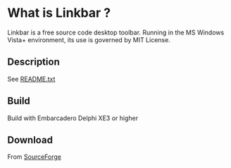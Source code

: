 What is Linkbar ?
===============================
Linkbar is a free source code desktop toolbar. Running in the MS Windows Vista+ environment, its use is governed by
MIT License.

Description
-------------------------------
See [README.txt](https://github.com/ATGH15102AFMLD/Linkbar/blob/master/exe/README.txt)

Build
-------------------------------
Build with Embarcadero Delphi XE3 or higher

Download
-------------------------------
From [SourceForge](https://sourceforge.net/projects/linkbar/)
